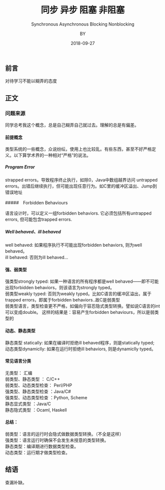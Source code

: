 ﻿---
layout:     post
title:      同步 异步 阻塞 非阻塞
subtitle:   Synchronous Asynchronous Blocking Nonblocking  
date:       2018-09-27
author:     BY
header-img: img/post-bg-universe.jpg
catalog: true
tags:
    - Blog
---


## 前言

对待学习不能以糊弄的态度

## 正文

### 问题来源

同学总考我这个概念，总是自己糊弄自己就过去。理解的总是有偏差。

#### 前提概念

类型系统的一些概念，众说纷纭，使用上也比较乱。有些东西，甚至不好严格定义。以下算学术界的一种相对“严格”的说法。

##### Program Error

strapped errors。导致程序终止执行，如除0，Java中数组越界访问
untrapped errors。出错后继续执行，但可能出现任意行为。如C里的缓冲区溢出、Jump到错误地址　　

#####　Forbidden Behaviours   

语言设计时，可以定义一组forbidden behaviors. 它必须包括所有untrapped errors, 但可能包含trapped errors.

##### Well behaved、ill behaved

well behaved: 如果程序执行不可能出现forbidden behaviors, 则为well behaved。  
ill behaved: 否则为ill behaved...  

#### 强、弱类型

强类型strongly typed: 如果一种语言的所有程序都是well behaved——即不可能出现forbidden behaviors，则该语言为strongly typed。  
弱类型weakly typed: 否则为weakly typed。比如C语言的缓冲区溢出，属于trapped errors，即属于forbidden behaviors..故C是弱类型  
弱类型语言，类型检查更不严格，如偏向于容忍隐式类型转换。譬如说C语言的int可以变成double。 这样的结果是：容易产生forbidden behaviours，所以是弱类型的  

#### 动态、静态类型

静态类型 statically: 如果在编译时拒绝ill behaved程序，则是statically typed;  
动态类型dynamiclly: 如果在运行时拒绝ill behaviors, 则是dynamiclly typed。  

#### 常见语言分类

无类型： 汇编  
弱类型、静态类型 ： C/C++  
弱类型、动态类型检查： Perl/PHP  
强类型、静态类型检查 ：Java/C#  
强类型、动态类型检查 ：Python, Scheme  
静态显式类型 ：Java/C  
静态隐式类型 ：Ocaml, Haskell  

#### 总结：

弱类型：语言的运行时会隐式做数据类型转换。（不全是这样）  
强类型：语言运行时确保不会发生未授意的类型转换。  
静态类型：编译期进行数据类型检查。  
动态类型：运行期才做类型检查。  

## 结语
查漏补缺。
